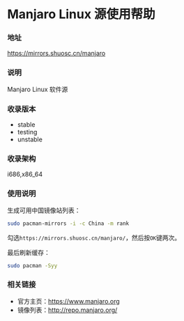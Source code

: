 # Manjaro Linux 源使用帮助

### 地址

https://mirrors.shuosc.cn/manjaro

### 说明

Manjaro Linux 软件源

### 收录版本

- stable
- testing
- unstable

### 收录架构

i686,x86_64

### 使用说明

生成可用中国镜像站列表：

```bash
sudo pacman-mirrors -i -c China -m rank
```
勾选`https://mirrors.shuosc.cn/manjaro/`，然后按`OK`键两次。

最后刷新缓存：
```bash
sudo pacman -Syy
```

### 相关链接

- 官方主页：https://www.manjaro.org
- 镜像列表：http://repo.manjaro.org/